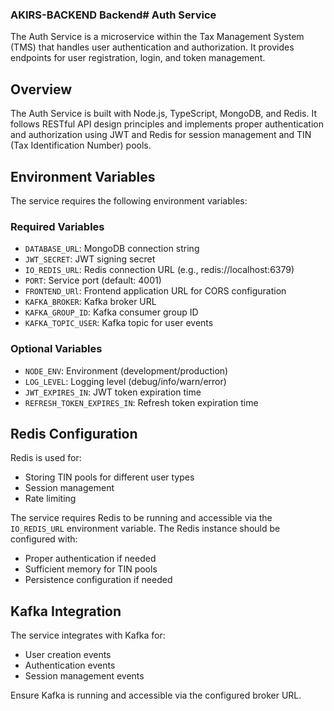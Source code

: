 ### AKIRS-BACKEND Backend# Auth Service

The Auth Service is a microservice within the Tax Management System (TMS) that handles user authentication and authorization. It provides endpoints for user registration, login, and token management.

## Overview

The Auth Service is built with Node.js, TypeScript, MongoDB, and Redis. It follows RESTful API design principles and implements proper authentication and authorization using JWT and Redis for session management and TIN (Tax Identification Number) pools.

## Environment Variables

The service requires the following environment variables:

### Required Variables
- `DATABASE_URL`: MongoDB connection string
- `JWT_SECRET`: JWT signing secret
- `IO_REDIS_URL`: Redis connection URL (e.g., redis://localhost:6379)
- `PORT`: Service port (default: 4001)
- `FRONTEND_URl`: Frontend application URL for CORS configuration
- `KAFKA_BROKER`: Kafka broker URL
- `KAFKA_GROUP_ID`: Kafka consumer group ID
- `KAFKA_TOPIC_USER`: Kafka topic for user events

### Optional Variables
- `NODE_ENV`: Environment (development/production)
- `LOG_LEVEL`: Logging level (debug/info/warn/error)
- `JWT_EXPIRES_IN`: JWT token expiration time
- `REFRESH_TOKEN_EXPIRES_IN`: Refresh token expiration time

## Redis Configuration

Redis is used for:
- Storing TIN pools for different user types
- Session management
- Rate limiting

The service requires Redis to be running and accessible via the `IO_REDIS_URL` environment variable. The Redis instance should be configured with:
- Proper authentication if needed
- Sufficient memory for TIN pools
- Persistence configuration if needed

## Kafka Integration

The service integrates with Kafka for:
- User creation events
- Authentication events
- Session management events

Ensure Kafka is running and accessible via the configured broker URL.
